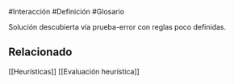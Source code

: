 #Interacción #Definición #Glosario

Solución descubierta vía prueba-error con reglas poco definidas.

## Relacionado
[[Heurísticas]]
[[Evaluación heurística]]
